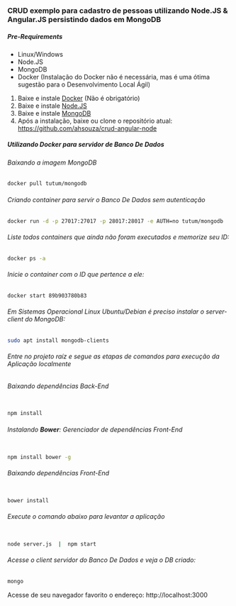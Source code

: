 ### CRUD exemplo para cadastro de pessoas utilizando Node.JS & Angular.JS persistindo dados em MongoDB

##### Pre-Requirements

- Linux/Windows
- Node.JS
- MongoDB
- Docker (Instalação do Docker não é necessária, mas é uma ótima sugestão para o Desenvolvimento Local Ágil)

1. Baixe e instale [Docker](https://docs.docker.com/docker-for-windows/install/) (Não é obrigatório)
2. Baixe e instale [Node.JS](https://nodejs.org/en/download/)
3. Baixe e instale [MongoDB](https://www.mongodb.com/download-center/community)
4. Após a instalação, baixe ou clone o repositório atual: https://github.com/ahsouza/crud-angular-node


##### Utilizando **Docker** para servidor de Banco De Dados

###### Baixando a imagem MongoDB

```sh
docker pull tutum/mongodb
```

###### Criando container para servir o Banco De Dados sem autenticação

```sh
docker run -d -p 27017:27017 -p 28017:28017 -e AUTH=no tutum/mongodb
```

###### Liste todos containers que ainda não foram executados e memorize seu ID:

```sh
docker ps -a
```

###### Inicie o container com o ID que pertence a ele:

```sh
docker start 89b903780b83
```

###### Em Sistemas Operacional Linux Ubuntu/Debian é preciso instalar o server-client do MongoDB:

```sh
sudo apt install mongodb-clients
``` 


###### Entre no projeto raíz e segue as etapas de comandos para execução da Aplicação localmente

###### Baixando dependências Back-End
```sh

npm install
```

###### Instalando **Bower**: Gerenciador de dependências Front-End
```sh

npm install bower -g
```

###### Baixando dependências Front-End
```sh

bower install
```

###### Execute o comando abaixo para levantar a aplicação
```sh

node server.js  |  npm start
```

###### Acesse o client servidor do Banco De Dados e veja o DB criado:
```sh
mongo
```

Acesse de seu navegador favorito o endereço: http://localhost:3000
